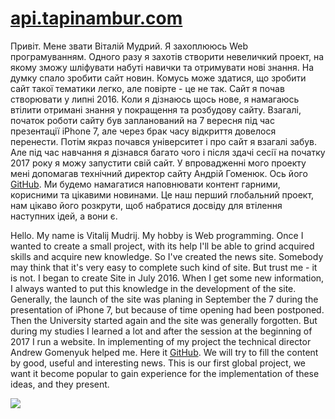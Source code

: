 # <a href="http://www.api.tapinambur.com/">api.tapinambur.com</a>
<p>Привіт. Мене звати Віталій Мудрий. Я захоплююсь Web програмуванням. Одного разу я захотів створити невеличкий проект, на якому зможу шліфувати набуті навички та отримувати нові знання. На думку спало зробити сайт новин. Комусь може здатися, що зробити сайт такої тематики легко, але повірте - це не так. Сайт я почав створювати у липні 2016. Коли я дізнаюсь щось нове, я намагаюсь втілити отримані знання у покращення та розбудову сайту. Взагалі, початок роботи сайту був запланований на 7 вересня під час презентації iPhone 7, але через брак часу відкриття довелося перенести. Потім якраз почався університет і про сайт я взагалі забув. Але під час навчання я дізнався багато чого і після здачі сесії на початку 2017 року я можу запустити свій сайт. У впровадженні мого проекту мені допомагав технічний директор сайту Андрій Гоменюк. Ось його <a target="_blank" href="https://github.com/renair">GitHub</a>. Ми будемо намагатися наповнювати контент гарними, корисними та цікавими новинами. Це наш перший глобальний проект, нам цікаво його розкрути, щоб набратися досвіду для втілення наступних ідей, а вони є.</p>
<p>Hello. My name is Vitalij Mudrij. My hobby is Web programming. Once I wanted to create a small project, with its help I'll be able to grind acquired skills and acquire new knowledge. So I've created the news site. Somebody may think that it's very easy to complete such kind of site. But trust me - it is not. I began to create Site in July 2016. When I get some new information, I always wanted to put this knowledge in the development of the site. Generally, the launch of the site was planing in September the 7 during the presentation of iPhone 7, but because of time opening had been postponed. Then the University started again and the site was generally forgotten. But during my studies I learned a lot and after the session at the beginning of 2017 I run a website. In implementing of my project the technical director Andrew Gomenyuk helped me. Here it <a target"_blank" href="https://github.com/renair">GitHub</a>. We will try to fill the content by good, useful and interesting news. This is our first global project, we want it become popular to gain experience for the implementation of these ideas, and they present.</p>
<img src="http://www.api.tapinambur.com/public/images/logo.jpg">
